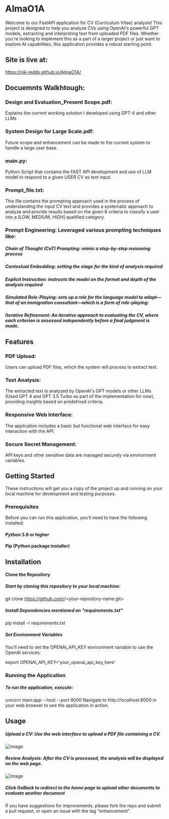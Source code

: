 # AlmaO1A
Welcome to our FastAPI application for CV (Curriculum Vitae) analysis! This project is designed to help you analyze CVs using OpenAI's powerful GPT models, extracting and interpreting text from uploaded PDF files. Whether you're looking to implement this as a part of a larger project or just want to explore AI capabilities, this application provides a robust starting point.


## Site is  live at:
https://nik-reddy.github.io/AlmaO1A/

## Docuemnts Walkhtough:
### Design and Evaluation_Present Scope.pdf: 
Explains the current working solution I developed using GPT-4 and other LLMs 
### System Design for Large Scale.pdf:
Future scope and enhancement can be made to the current system to handle a large user base.
### main.py: 
Python Script that contains the FAST API development and use of LLM  model to respond to a given USER CV as text input.
### Prompt_file.txt: 
This file contains the prompting approach used in the process of understanding the input CV text and provides a systematic approach to analyze and provide results based on the given 8 criteria to classify a user into a [LOW, MEDIUM, HIGH] qualified category.

### Prompt Engineering: Leveraged various prompting techniques like:
##### Chain of Thought (CoT) Prompting: mimic a step-by-step reasoning process
##### Contextual Embedding: setting the stage for the kind of analysis required
##### Explicit Instruction: instructs the model on the format and depth of the analysis required
##### Simulated Role-Playing: sets up a role for the language model to adopt—that of an immigration consultant—which is a form of role-playing:
##### Iterative Refinement: An iterative approach to evaluating the CV, where each criterion is assessed independently before a final judgment is made.

## Features
### PDF Upload: 
Users can upload PDF files, which the system will process to extract text.

### Text Analysis: 
The extracted text is analyzed by OpenAI's GPT models or other LLMs (Used GPT 4 and GPT 3.5 Turbo as part of the implementation for now), providing insights based on predefined criteria.

### Responsive Web Interface: 
The application includes a basic but functional web interface for easy interaction with the API.

### Secure Secret Management: 
API keys and other sensitive data are managed securely via environment variables.


## Getting Started
These instructions will get you a copy of the project up and running on your local machine for development and testing purposes.

### Prerequisites
Before you can run this application, you'll need to have the following installed:
#### Python 3.8 or higher
#### Pip (Python package installer)


## Installation
#### Clone the Repository
##### Start by cloning this repository to your local machine:
git clone https://github.com/<yourusername>/<your-repository-name.git>

##### Install Dependencies mentioned on "requirements.txt"
pip install -r requirements.txt

##### Set Environment Variables
You'll need to set the OPENAI_API_KEY environment variable to use the OpenAI services:


export OPENAI_API_KEY='your_openai_api_key_here'


### Running the Application
##### To run the application, execute:
uvicorn main:app --host <IPV4 Address> --port 8000
Navigate to http://localhost:8000 in your web browser to see the application in action.

## Usage
##### Upload a CV: Use the web interface to upload a PDF file containing a CV.
![image](https://github.com/Nik-Reddy/AlmaO1A/assets/41942071/c8e4afcc-10e6-4e79-af19-071186b8e6c6)


##### Review Analysis: After the CV is processed, the analysis will be displayed on the web page.
![image](https://github.com/Nik-Reddy/AlmaO1A/assets/41942071/e8c5b93d-7056-439b-84ae-23fb388bad51)

##### Click GoBack to redirect to the home page to upload other documents to evaluate another document
If you have suggestions for improvements, please fork the repo and submit a pull request, or open an issue with the tag "enhancement".
